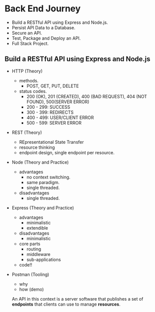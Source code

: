 # Back End Journey

* Build a RESTful API using Express and Node.js.
* Persist API Data to a Database.
* Secure an API.
* Test, Package and Deploy an API.
* Full Stack Project.

## Build a RESTful API using Express and Node.js

* HTTP (Theory)
  * methods.
    * POST, GET, PUT, DELETE
  * status codes.
    * 200 (OK), 201 (CREATED), 400 (BAD REQUEST), 404 (NOT FOUND), 500(SERVER ERROR)
    * 200 - 299: SUCCESS
    * 300 - 399: REDIRECTS
    * 400 - 499: USER/CLIENT ERROR
    * 500 - 599: SERVER ERROR
* REST (Theory)
  * REpresentational State Transfer
  * resource thinking
  * endpoint design, single endpoint per resource.
* Node (Theory and Practice)
  * advantages
    * no context switching.
    * same paradigm.
    * single threaded.
  * disadvantages
    * single threaded.
* Express (Theory and Practice)
  * advantages
    * minimalistic
    * extendible
  * disadvantages
    * minimalistic
  * core parts
    * routing
    * middleware
    * sub-applications
  * code!!
* Postman (Tooling)

  * why
  * how (demo)

  An API in this context is a server software that publishes a set of **endpoints** that clients can use to manage **resources**.

